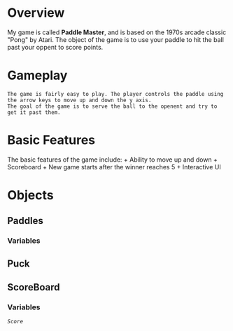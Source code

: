 # Overview

My game is called **Paddle Master**, and is based on the 1970s arcade classic "Pong" by Atari. The object of the game is to use your paddle to hit the ball past your oppent to score points.

# Gameplay

    The game is fairly easy to play. The player controls the paddle using the arrow keys to move up and down the y axis.
    The goal of the game is to serve the ball to the openent and try to get it past them.


# Basic Features

The basic features of the game include:
    + Ability to move up and down
    + Scoreboard
    + New game starts after the winner reaches 5
    + Interactive UI


# Objects

## Paddles 
### Variables



## Puck



## ScoreBoard
### Variables
*`Score`*









    


    
